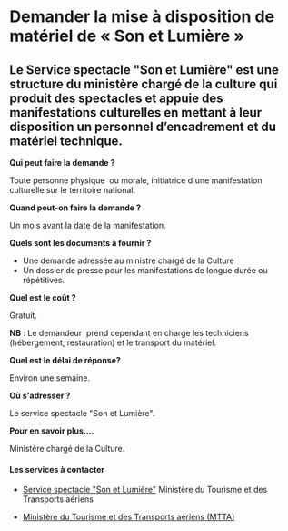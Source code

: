 # Demander la mise à disposition de matériel de « Son et Lumière »

Le Service spectacle "Son et Lumière" est une structure du ministère chargé de la culture qui produit des spectacles et appuie des manifestations culturelles en mettant à leur disposition un personnel d’encadrement et du matériel technique.
------------------------------------------------------------------------------------------------------------------------------------------------------------------------------------------------------------------------------------------------

**Qui peut faire la demande ?**

Toute personne physique  ou morale, initiatrice d'une manifestation culturelle sur le territoire national.

**Quand peut-on faire la demande ?**

Un mois avant la date de la manifestation.

**Quels sont les documents à fournir ?**

*   Une demande adressée au ministre chargé de la Culture
*   Un dossier de presse pour les manifestations de longue durée ou répétitives.

**Quel est le coût ?**

Gratuit.

**NB** : Le demandeur  prend cependant en charge les techniciens (hébergement, restauration) et le transport du matériel.

**Quel est le délai de réponse?**

Environ une semaine.

**Où s'adresser ?**

Le service spectacle "Son et Lumière".  

**Pour en savoir plus….**

Ministère chargé de la Culture.

#### Les services à contacter

*   [Service spectacle "Son et Lumière"](../../../services/service-spectacle-son-et-lumiere.md) Ministère du Tourisme et des Transports aériens  
    
*   [Ministère du Tourisme et des Transports aériens (MTTA)](../../../services/ministere-du-tourisme-et-des-transports-aeriens-mtta.md)